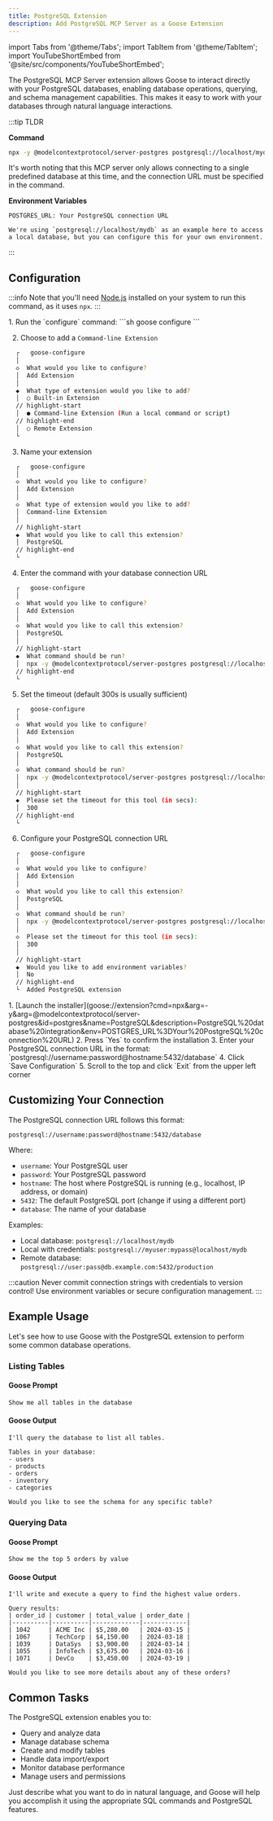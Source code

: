 ```yaml
---
title: PostgreSQL Extension
description: Add PostgreSQL MCP Server as a Goose Extension
---
```


import Tabs from '@theme/Tabs';
import TabItem from '@theme/TabItem';
import YouTubeShortEmbed from '@site/src/components/YouTubeShortEmbed';

The PostgreSQL MCP Server extension allows Goose to interact directly with your PostgreSQL databases, enabling database operations, querying, and schema management capabilities. This makes it easy to work with your databases through natural language interactions.

:::tip TLDR

**Command**
```sh
npx -y @modelcontextprotocol/server-postgres postgresql://localhost/mydb
```

It's worth noting that this MCP server only allows connecting to a single predefined database at this time, and the connection URL must be specified in the command.

**Environment Variables**
```
POSTGRES_URL: Your PostgreSQL connection URL

We're using `postgresql://localhost/mydb` as an example here to access a local database, but you can configure this for your own environment.
```
:::

## Configuration

:::info
Note that you'll need [Node.js](https://nodejs.org/) installed on your system to run this command, as it uses `npx`.
:::

<Tabs groupId="interface">
  <TabItem value="cli" label="Goose CLI" default>
  1. Run the `configure` command:
  ```sh
  goose configure
  ```

  2. Choose to add a `Command-line Extension`
  ```sh
    ┌   goose-configure 
    │
    ◇  What would you like to configure?
    │  Add Extension 
    │
    ◆  What type of extension would you like to add?
    │  ○ Built-in Extension 
    // highlight-start    
    │  ● Command-line Extension (Run a local command or script)
    // highlight-end    
    │  ○ Remote Extension 
    └ 
  ```

  3. Name your extension
  ```sh
    ┌   goose-configure 
    │
    ◇  What would you like to configure?
    │  Add Extension 
    │
    ◇  What type of extension would you like to add?
    │  Command-line Extension 
    │
    // highlight-start
    ◆  What would you like to call this extension?
    │  PostgreSQL
    // highlight-end
    └ 
  ```

  4. Enter the command with your database connection URL
  ```sh
    ┌   goose-configure 
    │
    ◇  What would you like to configure?
    │  Add Extension 
    │
    ◇  What would you like to call this extension?
    │  PostgreSQL
    │
    // highlight-start
    ◆  What command should be run?
    │  npx -y @modelcontextprotocol/server-postgres postgresql://localhost/mydb
    // highlight-end
    └ 
  ```  

  5. Set the timeout (default 300s is usually sufficient)
  ```sh
    ┌   goose-configure 
    │
    ◇  What would you like to configure?
    │  Add Extension 
    │
    ◇  What would you like to call this extension?
    │  PostgreSQL
    │
    ◇  What command should be run?
    │  npx -y @modelcontextprotocol/server-postgres postgresql://localhost/mydb
    │
    // highlight-start
    ◆  Please set the timeout for this tool (in secs):
    │  300
    // highlight-end
    └ 
  ```

  6. Configure your PostgreSQL connection URL
  ```sh
    ┌   goose-configure 
    │
    ◇  What would you like to configure?
    │  Add Extension 
    │
    ◇  What would you like to call this extension?
    │  PostgreSQL
    │
    ◇  What command should be run?
    │  npx -y @modelcontextprotocol/server-postgres postgresql://localhost/mydb
    │     
    ◇  Please set the timeout for this tool (in secs):
    │  300
    │    
    // highlight-start
    ◆  Would you like to add environment variables?
    │  No 
    // highlight-end
    └  Added PostgreSQL extension
  ```  

  </TabItem>
  <TabItem value="ui" label="Goose Desktop">
  1. [Launch the installer](goose://extension?cmd=npx&arg=-y&arg=@modelcontextprotocol/server-postgres&id=postgres&name=PostgreSQL&description=PostgreSQL%20database%20integration&env=POSTGRES_URL%3DYour%20PostgreSQL%20connection%20URL)
  2. Press `Yes` to confirm the installation
  3. Enter your PostgreSQL connection URL in the format: `postgresql://username:password@hostname:5432/database`
  4. Click `Save Configuration`
  5. Scroll to the top and click `Exit` from the upper left corner
  </TabItem>
</Tabs>

## Customizing Your Connection

The PostgreSQL connection URL follows this format:
```
postgresql://username:password@hostname:5432/database
```

Where:
- `username`: Your PostgreSQL user
- `password`: Your PostgreSQL password
- `hostname`: The host where PostgreSQL is running (e.g., localhost, IP address, or domain)
- `5432`: The default PostgreSQL port (change if using a different port)
- `database`: The name of your database

Examples:
- Local database: `postgresql://localhost/mydb`
- Local with credentials: `postgresql://myuser:mypass@localhost/mydb`
- Remote database: `postgresql://user:pass@db.example.com:5432/production`

:::caution
Never commit connection strings with credentials to version control! Use environment variables or secure configuration management.
:::

## Example Usage

Let's see how to use Goose with the PostgreSQL extension to perform some common database operations.

### Listing Tables

#### Goose Prompt
```
Show me all tables in the database
```

#### Goose Output
```
I'll query the database to list all tables.

Tables in your database:
- users
- products
- orders
- inventory
- categories

Would you like to see the schema for any specific table?
```

### Querying Data

#### Goose Prompt
```
Show me the top 5 orders by value
```

#### Goose Output
```
I'll write and execute a query to find the highest value orders.

Query results:
| order_id | customer | total_value | order_date |
|----------|----------|-------------|------------|
| 1042     | ACME Inc | $5,280.00   | 2024-03-15 |
| 1067     | TechCorp | $4,150.00   | 2024-03-18 |
| 1039     | DataSys  | $3,900.00   | 2024-03-14 |
| 1055     | InfoTech | $3,675.00   | 2024-03-16 |
| 1071     | DevCo    | $3,450.00   | 2024-03-19 |

Would you like to see more details about any of these orders?
```

## Common Tasks

The PostgreSQL extension enables you to:
- Query and analyze data
- Manage database schema
- Create and modify tables
- Handle data import/export
- Monitor database performance
- Manage users and permissions

Just describe what you want to do in natural language, and Goose will help you accomplish it using the appropriate SQL commands and PostgreSQL features.